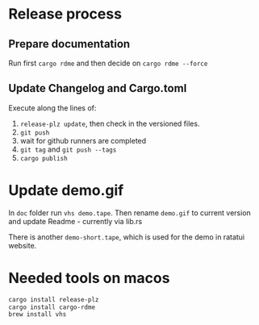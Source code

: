 # Release process

## Prepare documentation

Run first `cargo rdme` and then decide on `cargo rdme --force`

## Update Changelog and Cargo.toml

Execute along the lines of:
1. `release-plz update`, then check in the versioned files.
2. `git push`
3. wait for github runners are completed
4. `git tag` and `git push --tags`
5. `cargo publish`

# Update demo.gif

In `doc` folder run `vhs demo.tape`.
Then rename `demo.gif` to current version and update Readme - currently via lib.rs

There is another `demo-short.tape`, which is used for the demo in ratatui website.

# Needed tools on macos

```sh
cargo install release-plz
cargo install cargo-rdme
brew install vhs
```
